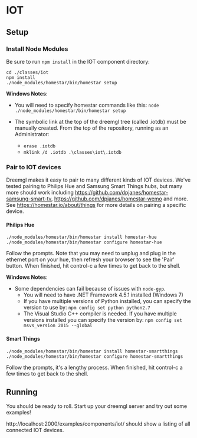 # IOT

## Setup

### Install Node Modules

Be sure to run `npm install` in the IOT component directory:

    cd ./classes/iot
    npm install
    ./node_modules/homestar/bin/homestar setup

**Windows Notes**:

  - You will need to specify homestar commands like this: `node ./node_modules/homestar/bin/homestar setup`

  - The symbolic link at the top of the dreemgl tree (called .iotdb) must be manually created. From the top of the repository, running as an Administrator:
    - `erase .iotdb`
    - `mklink /d .iotdb .\classes\iot\.iotdb`

### Pair to IOT devices

Dreemgl makes it easy to pair to many different kinds of IOT devices. We've tested pairing to Philips Hue and Samsung Smart Things hubs, but many more should work including https://github.com/dpjanes/homestar-samsung-smart-tv, https://github.com/dpjanes/homestar-wemo and more. See https://homestar.io/about/things for more details on pairing a specific device. 

#### Philips Hue

    ./node_modules/homestar/bin/homestar install homestar-hue
    ./node_modules/homestar/bin/homestar configure homestar-hue

Follow the prompts. Note that you may need to unplug and plug in the ethernet port on your hue, then refresh your browser to see the 'Pair' button. When finished, hit control-c a few times to get back to the shell.

**Windows Notes**: 

  - Some dependencies can fail because of issues with `node-gyp`.
    - You will need to have .NET Framework 4.5.1 installed (Windows 7)
    - If you have multiple versions of Python installed, you can specify the version to use by:
      `npm config set python python2.7`
    - The Visual Studio C++ compiler is needed. If you have multiple versions installed you can specify the version by:
      `npm config set msvs_version 2015 --global`


#### Smart Things

    ./node_modules/homestar/bin/homestar install homestar-smartthings
    ./node_modules/homestar/bin/homestar configure homestar-smartthings

Follow the prompts, it's a lengthy process. When finished, hit control-c a few times to get back to the shell.

## Running

You should be ready to roll. Start up your dreemgl server and try out some examples!

http://localhost:2000/examples/components/iot/ should show a listing of all connected IOT devices.
